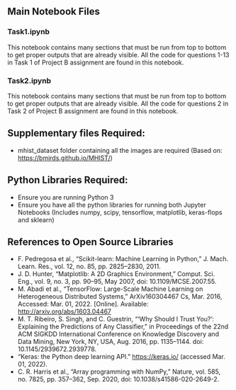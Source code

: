 ## Main Notebook Files
### Task1.ipynb
This notebook contains many sections that must be run from top to bottom to get proper outputs that are already visible.
All the code for questions 1-13 in Task 1 of Project B assignment are found in this notebook.

### Task2.ipynb
This notebook contains many sections that must be run from top to bottom to get proper outputs that are already visible.
All the code for questions 2 in Task 2 of Project B assignment are found in this notebook.

## Supplementary files Required:
- mhist_dataset folder containing all the images are required (Based on: https://bmirds.github.io/MHIST/)

## Python Libraries Required:

- Ensure you are running Python 3
- Ensure you have all the python libraries for running both Jupyter Notebooks (Includes numpy, scipy, tensorflow, matplotlib, keras-flops and sklearn)

## References to Open Source Libraries
- F. Pedregosa et al., “Scikit-learn: Machine Learning in Python,” J. Mach. Learn. Res., vol. 12, no. 85, pp. 2825–2830, 2011.
- J. D. Hunter, “Matplotlib: A 2D Graphics Environment,” Comput. Sci. Eng., vol. 9, no. 3, pp. 90–95, May 2007, doi: 10.1109/MCSE.2007.55.
- M. Abadi et al., “TensorFlow: Large-Scale Machine Learning on Heterogeneous Distributed Systems,” ArXiv160304467 Cs, Mar. 2016, Accessed: Mar. 01, 2022. [Online]. Available: http://arxiv.org/abs/1603.04467
- M. T. Ribeiro, S. Singh, and C. Guestrin, “‘Why Should I Trust You?’: Explaining the Predictions of Any Classifier,” in Proceedings of the 22nd ACM SIGKDD International Conference on Knowledge Discovery and Data Mining, New York, NY, USA, Aug. 2016, pp. 1135–1144. doi: 10.1145/2939672.2939778.
- “Keras: the Python deep learning API.” https://keras.io/ (accessed Mar. 01, 2022).
- C. R. Harris et al., “Array programming with NumPy,” Nature, vol. 585, no. 7825, pp. 357–362, Sep. 2020, doi: 10.1038/s41586-020-2649-2.
